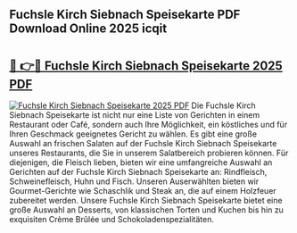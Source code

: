 ## Fuchsle Kirch Siebnach Speisekarte PDF Download Online 2025 icqit

# <h2><a href="http://gcb1mr.nevu.top/?p=Fuchsle+Kirch+Siebnach+Speisekarte">🔗 👉🔴 Fuchsle Kirch Siebnach Speisekarte 2025 PDF</a></h2>

[![Fuchsle Kirch Siebnach Speisekarte 2025 PDF](https://i.imgur.com/dBaPXMq.png)](http://gcb1mr.nevu.top/?p=Fuchsle+Kirch+Siebnach+Speisekarte)
Die Fuchsle Kirch Siebnach Speisekarte ist nicht nur eine Liste von Gerichten in einem Restaurant oder Café, sondern auch Ihre Möglichkeit, ein köstliches und für Ihren Geschmack geeignetes Gericht zu wählen. Es gibt eine große Auswahl an frischen Salaten auf der Fuchsle Kirch Siebnach Speisekarte unseres Restaurants, die Sie in unserem Salatbereich probieren können. Für diejenigen, die Fleisch lieben, bieten wir eine umfangreiche Auswahl an Gerichten auf der Fuchsle Kirch Siebnach Speisekarte an: Rindfleisch, Schweinefleisch, Huhn und Fisch. Unseren Auserwählten bieten wir Gourmet-Gerichte wie Schaschlik und Steak an, die auf einem Holzfeuer zubereitet werden. Unsere Fuchsle Kirch Siebnach Speisekarte bietet eine große Auswahl an Desserts, von klassischen Torten und Kuchen bis hin zu exquisiten Crème Brûlée und Schokoladenspezialitäten.
